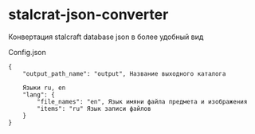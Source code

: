 # stalcrat-json-converter
Конвертация stalcraft database json в более удобный вид


Config.json

```
{
    "output_path_name": "output", Название выходного каталога

    Языки ru, en 
    "lang": {
        "file_names": "en", Язык имяни файла предмета и изображения 
        "items": "ru" Язык записи файлов
    }
}
```
